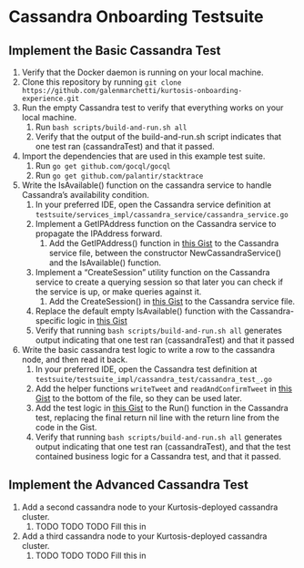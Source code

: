 Cassandra Onboarding Testsuite
=====================

## Implement the Basic Cassandra Test

1. Verify that the Docker daemon is running on your local machine.
2. Clone this repository by running `git clone https://github.com/galenmarchetti/kurtosis-onboarding-experience.git`
3. Run the empty Cassandra test to verify that everything works on your local machine.
    1. Run `bash scripts/build-and-run.sh all`
    2. Verify that the output of the build-and-run.sh script indicates that one test ran (cassandraTest) and that it passed.
4. Import the dependencies that are used in this example test suite.
    1. Run `go get github.com/gocql/gocql`
    2. Run `go get github.com/palantir/stacktrace`
5. Write the IsAvailable() function on the cassandra service to handle Cassandra’s availability condition.
    1. In your preferred IDE, open the Cassandra service definition at `testsuite/services_impl/cassandra_service/cassandra_service.go`
    2. Implement a GetIPAddress function on the Cassandra service to propagate the IPAddress forward.
        1. Add the GetIPAddress() function in [this Gist](https://gist.github.com/galenmarchetti/7958b0973f63081425091563578db1e9) to the Cassandra service file, between the constructor NewCassandraService() and the IsAvailable() function.
    3. Implement a “CreateSession” utility function on the Cassandra service to create a querying session so that later you can check if the service is up, or make queries against it.
        1. Add the CreateSession() in [this Gist](https://gist.github.com/galenmarchetti/03e41a50996279233f0d60cf23bfe331) to the Cassandra service file.
    4. Replace the default empty IsAvailable() function with the Cassandra-specific logic in [this Gist](https://gist.github.com/galenmarchetti/3f14080949a131d16a7b6204390a13ee)
    5. Verify that running `bash scripts/build-and-run.sh all` generates output indicating that one test ran (cassandraTest) and that it passed
6. Write the basic cassandra test logic to write a row to the cassandra node, and then read it back.
    1. In your preferred IDE, open the Cassandra test definition at `testsuite/testsuite_impl/cassandra_test/cassandra_test_.go`
    2. Add the helper functions `writeTweet` and `readAndConfirmTweet` in [this Gist](https://gist.github.com/galenmarchetti/98252fec7b92d2174d71ee7c72261bd3) to the bottom of the file, so they can be used later.
    3. Add the test logic in [this Gist](https://gist.github.com/galenmarchetti/118a2555749c7c47760cb58faa251795) to the Run() function in the Cassandra test, replacing the final return nil line with the return line from the code in the Gist.
    4. Verify that running `bash scripts/build-and-run.sh all` generates output indicating that one test ran (cassandraTest), and that the test contained business logic for a Cassandra test, and that it passed.

## Implement the Advanced Cassandra Test

1. Add a second cassandra node to your Kurtosis-deployed cassandra cluster.
    1. TODO TODO TODO Fill this in
2. Add a third cassandra node to your Kurtosis-deployed cassandra cluster.
    1. TODO TODO TODO Fill this in
